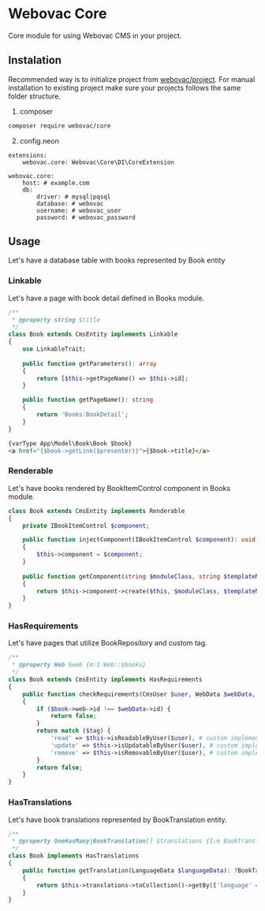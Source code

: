 # Webovac Core

Core module for using Webovac CMS in your project.

## Instalation

Recommended way is to initialize project from [webovac/project](https://www.github.com/webovac/project). For manual installation to existing project make sure your projects follows the same folder structure.

1. composer

```bash
composer require webovac/core
```

2. config.neon

```neon
extensions:
    webovac.core: Webovac\Core\DI\CoreExtension

webovac.core:
    host: # example.com
    db:
        driver: # mysql|pqsql
        database: # webovac
        username: # webovac_user
        password: # webovac_password
```

## Usage

Let's have a database table with books represented by Book entity

### Linkable

Let's have a page with book detail defined in Books module.

```php
/**
 * @property string $title 
 */
class Book extends CmsEntity implements Linkable
{
    use LinkableTrait;
    
    public function getParameters(): array
    {
        return [$this->getPageName() => $this->id];
    }

    public function getPageName(): string
    {
        return 'Books:BookDetail';
    }
}
```

```html
{varType App\Model\Book\Book $book}
<a href="{$book->getLink($presenter)}">{$book->title}</a>
```

### Renderable

Let's have books rendered by BookItemControl component in Books module.

```php
class Book extends CmsEntity implements Renderable
{    
    private IBookItemControl $component;

    public function injectComponent(IBookItemControl $component): void
    {
        $this->component = $component;
    }
    
    public function getComponent(string $moduleClass, string $templateName): BookItemControl
    {
        return $this->component->create($this, $moduleClass, $templateName);
    }
}
```

### HasRequirements

Let's have pages that utilize BookRepository and custom tag.

```php
/**
 * @property Web $web {m:1 Web::$books} 
 */
class Book extends CmsEntity implements HasRequirements
{
    public function checkRequirements(CmsUser $user, WebData $webData, ?string $tag = null): bool
    {
        if ($book->web->id !== $webData->id) {
            return false;
        }
        return match ($tag) {
            'read' => $this->isReadableByUser($user), # custom implementation
            'update' => $this->isUpdatableByUser($user), # custom implementation
            'remove' => $this->isRemovableByUser($user), # custom implementation
        }
        return false;
    }
}
```

### HasTranslations

Let's have book translations represented by BookTranslation entity.

```php
/**
 * @property OneHasMany|BookTranslation[] $translations {1:m BookTranslation::$book, orderBy=language->rank}
 */
class Book implements HasTranslations
{
    public function getTranslation(LanguageData $languageData): ?BookTranslation
    {
        return $this->translations->toCollection()->getBy(['language' => $languageData->id]);
    }
}
```
